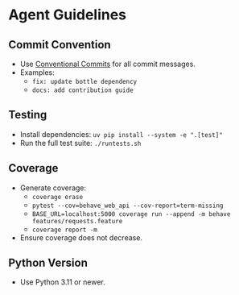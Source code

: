 # Agent Guidelines

## Commit Convention
- Use [Conventional Commits](https://www.conventionalcommits.org/) for all commit messages.
- Examples:
  - `fix: update bottle dependency`
  - `docs: add contribution guide`

## Testing
- Install dependencies: `uv pip install --system -e ".[test]"`
- Run the full test suite: `./runtests.sh`

## Coverage
- Generate coverage:
  - `coverage erase`
  - `pytest --cov=behave_web_api --cov-report=term-missing`
  - `BASE_URL=localhost:5000 coverage run --append -m behave features/requests.feature`
  - `coverage report -m`
- Ensure coverage does not decrease.

## Python Version
- Use Python 3.11 or newer.
